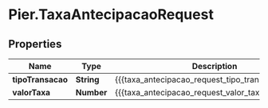 # Pier.TaxaAntecipacaoRequest

## Properties
Name | Type | Description | Notes
------------ | ------------- | ------------- | -------------
**tipoTransacao** | **String** | {{{taxa_antecipacao_request_tipo_transacao_value}}} | [optional] 
**valorTaxa** | **Number** | {{{taxa_antecipacao_request_valor_taxa_value}}} | [optional] 


